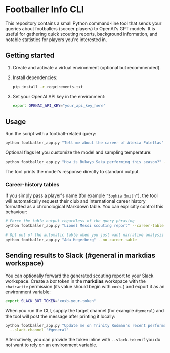 # Footballer Info CLI

This repository contains a small Python command-line tool that sends your
queries about footballers (soccer players) to OpenAI's GPT models. It is useful
for gathering quick scouting reports, background information, and notable
statistics for players you're interested in.

## Getting started

1. Create and activate a virtual environment (optional but recommended).
2. Install dependencies:

   ```bash
   pip install -r requirements.txt
   ```

3. Set your OpenAI API key in the environment:

   ```bash
   export OPENAI_API_KEY="your_api_key_here"
   ```

## Usage

Run the script with a football-related query:

```bash
python footballer_app.py "Tell me about the career of Alexia Putellas"
```

Optional flags let you customize the model and sampling temperature:

```bash
python footballer_app.py "How is Bukayo Saka performing this season?" --model gpt-4.1 --temperature 0.4
```

The tool prints the model's response directly to standard output.

### Career-history tables

If you simply pass a player's name (for example `"Sophia Smith"`), the tool will
automatically request their club and international career history formatted as a
chronological Markdown table. You can explicitly control this behaviour:

```bash
# Force the table output regardless of the query phrasing
python footballer_app.py "Lionel Messi scouting report" --career-table

# Opt out of the automatic table when you just want narrative analysis
python footballer_app.py "Ada Hegerberg" --no-career-table
```

## Sending results to Slack (#general in markdias workspace)

You can optionally forward the generated scouting report to your Slack workspace.
Create a *bot* token in the **markdias** workspace with the `chat:write`
permission (its value should begin with `xoxb-`) and export it as an
environment variable:

```bash
export SLACK_BOT_TOKEN="xoxb-your-token"
```

When you run the CLI, supply the target channel (for example `#general`) and the
tool will post the message after printing it locally:

```bash
python footballer_app.py "Update me on Trinity Rodman's recent performances" \
  --slack-channel "#general"
```

Alternatively, you can provide the token inline with `--slack-token` if you do
not want to rely on an environment variable.
